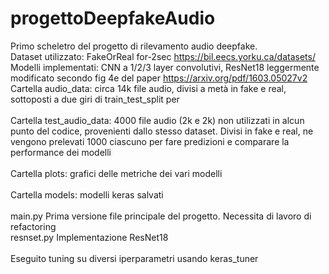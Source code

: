 # progettoDeepfakeAudio
Primo scheletro del progetto di rilevamento audio deepfake.\
Dataset utilizzato: FakeOrReal for-2sec https://bil.eecs.yorku.ca/datasets/ \
Modelli implementati: CNN a 1/2/3 layer convolutivi, ResNet18 leggermente modificato secondo fig 4e del paper https://arxiv.org/pdf/1603.05027v2 \
Cartella audio_data: circa 14k file audio, divisi a metà in fake e real, sottoposti a due giri di train_test_split per \
\
Cartella test_audio_data: 4000 file audio (2k e 2k) non utilizzati in alcun punto del codice, provenienti dallo stesso dataset. Divisi in fake e real, ne vengono prelevati 1000 ciascuno per fare predizioni
e comparare la performance dei modelli\
\
Cartella plots: grafici delle metriche dei vari modelli\
\
Cartella models: modelli keras salvati\
\
main.py Prima versione file principale del progetto. Necessita di lavoro di refactoring\
resnset.py Implementazione ResNet18\
\
Eseguito tuning su diversi iperparametri usando keras_tuner
